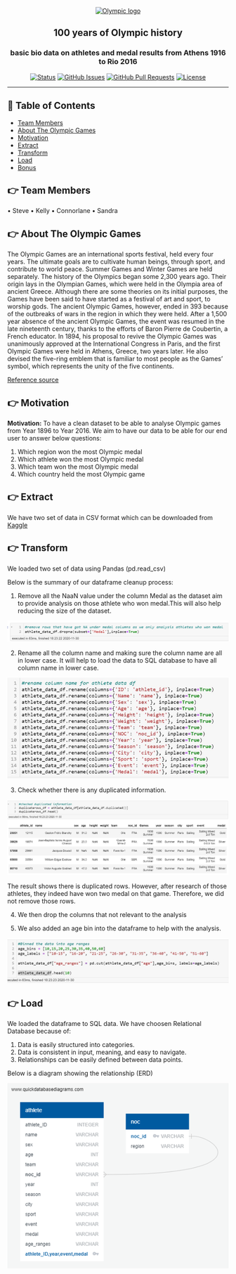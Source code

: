 <p align="center">
  <a href="" rel="noopener">
 <img width=400px height=200px src="https://www.sevenstepswriting.com/wp-content/uploads/2016/08/olympic-rings-on-white-2.jpg" alt="Olympic logo"></a>
</p>

<h2 align="center">100 years of Olympic history</h2>
<h3 align="center">basic bio data on athletes and medal results from Athens 1916 to Rio 2016</h3>

<div align="center">

[![Status](https://img.shields.io/badge/status-active-success.svg)]()
[![GitHub Issues](https://img.shields.io/github/issues/kylelobo/The-Documentation-Compendium.svg)](https://github.com/kylelobo/The-Documentation-Compendium/issues)
[![GitHub Pull Requests](https://img.shields.io/github/issues-pr/kylelobo/The-Documentation-Compendium.svg)](https://github.com/kylelobo/The-Documentation-Compendium/pulls)
[![License](https://img.shields.io/badge/license-MIT-blue.svg)](/LICENSE)

</div>

---

## 📝 Table of Contents

- [Team Members](#Team)
- [About The Olympic Games](#Olympic)
- [Motivation](#Motivation)
- [Extract](#Extract)
- [Transform](#Transform)
- [Load](#Load)
- [Bonus](#Bonus)

## 👉 Team Members<a name = "Team"></a>
•	Steve
•	Kelly
•	Connorlane
•	Sandra

## 👉 About The Olympic Games<a name = "Olympic"></a>
The Olympic Games are an international sports festival, held every four years. The ultimate goals are to cultivate human beings, through sport, and contribute to world peace. Summer Games and Winter Games are held separately. The history of the Olympics began some 2,300 years ago. Their origin lays in the Olympian Games, which were held in the Olympia area of ancient Greece. Although there are some theories on its initial purposes, the Games have been said to have started as a festival of art and sport, to worship gods. The ancient Olympic Games, however, ended in 393 because of the outbreaks of wars in the region in which they were held. After a 1,500 year absence of the ancient Olympic Games, the event was resumed in the late nineteenth century, thanks to the efforts of Baron Pierre de Coubertin, a French educator. In 1894, his proposal to revive the Olympic Games was unanimously approved at the International Congress in Paris, and the first Olympic Games were held in Athens, Greece, two years later. He also devised the five-ring emblem that is familiar to most people as the Games’ symbol, which represents the unity of the five continents.

[Reference source](https://www.2020games.metro.tokyo.lg.jp/eng/taikaijyunbi/olympic/olympic/index.html#:~:text=The%20Olympic%20Games%20are%20an,Winter%20Games%20are%20held%20separately "Source Reference")

## 👉 Motivation <a name = "Motivation"></a>
**Motivation:**
To have a clean dataset to be able to analyse Olympic games from Year 1896 to Year 2016.
We aim to have our data to be able for our end user to answer below questions:
1.	Which region won the most Olympic medal
2.	Which athlete won the most Olympic medal
3.	Which team won the most Olympic medal
4.	Which country held the most Olympic game

## 👉 Extract <a name = "Extract"></a>
We have two set of data in CSV format which can be downloaded from [Kaggle](https://www.kaggle.com/heesoo37/120-years-of-olympic-history-athletes-and-results "Kaggle")

## 👉 Transform <a name = "Transfrom"></a>
We loaded two set of data using Pandas (pd.read_csv)

Below is the summary of our dataframe cleanup process:
1. Remove all the NaaN value under the column Medal as the dataset aim to provide analysis on those athlete who won medal.This will also help reducing the size of the dataset. 

![](https://github.com/UWAProject2/Olympic/blob/main/Resources/NaaNClean.PNG)

2. Rename all the column name and making sure the column name are all in lower case. It will help to load the data to SQL database to have all column name in lower case.

![](https://github.com/UWAProject2/Olympic/blob/main/Resources/rename.JPG?raw=true)

3. Check whether there is any duplicated information.

![](https://github.com/UWAProject2/Olympic/blob/main/Resources/duplicate.JPG?raw=true)

The result shows there is duplicated rows. However, after research of those athletes, they indeed have won two medal on that game. Therefore, we did not remove those rows.

4. We then drop the columns that not relevant to the analysis

5. We also added an age bin into the dataframe to help with the analysis.

![](https://github.com/UWAProject2/Olympic/blob/main/Resources/agebin.JPG?raw=true)


## 👉 Load <a name = "Load"></a>

We loaded the dataframe to SQL data. 
We have choosen Relational Database because of:
1. Data is easily structured into categories.
2. Data is consistent in input, meaning, and easy to navigate.
3. Relationships can be easily defined between data points.

Below is a diagram showing the relationship (ERD)

![](https://github.com/UWAProject2/Olympic/blob/main/Resources/QuickDBD-olympic.png?raw=true)






